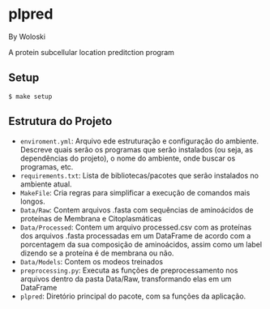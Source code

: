 # plpred

By Woloski

A protein subcellular location preditction program

## Setup

```
$ make setup
```

## Estrutura do Projeto

- `enviroment.yml`: Arquivo ede estruturação e configuração do ambiente. Descreve quais serão os programas que serão instalados (ou seja, as dependências do projeto), o nome do ambiente, onde buscar os programas, etc.
- `requirements.txt`: Lista de bibliotecas/pacotes que serão instalados no ambiente atual.
- `MakeFile`: Cria regras para simplificar a execução de comandos mais longos.
- `Data/Raw`: Contem arquivos .fasta com sequências de aminoácidos de proteínas de Membrana e Citoplasmáticas
- `Data/Processed`: Contem um arquivo processed.csv com as proteínas dos arquivos .fasta processadas em um DataFrame de acordo com a porcentagem da sua composição de aminoácidos, assim como um label dizendo se a proteína é de membrana ou não.
- `Data/Models`: Contem os modeos treinados
- `preprocessing.py`: Executa as funções de preprocessamento nos arquivos dentro da pasta Data/Raw, transformando elas em um DataFrame
- `plpred`: Diretório principal do pacote, com sa funções da aplicação.